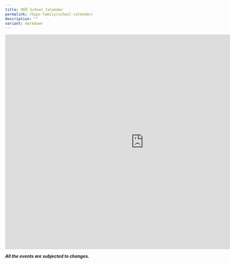 ```yaml
---
title: 校历 School Calendar
permalink: /hips-family/school-calendar/
description: ""
variant: markdown
---
```

<iframe src="https://calendar.google.com/calendar/embed?height=700&amp;wkst=1&amp;bgcolor=%23ffffff&amp;ctz=Asia%2FSingapore&amp;showNav=0&amp;showPrint=0&amp;showTabs=0&amp;showTz=0&amp;showTitle=0&amp;showCalendars=0&amp;src=YWRtaW5faG9seWlubm9jZW50QG1vZS5lZHUuc2c&amp;color=%234285F4" style="border: 0" width="900" height="700" frameborder="0" scrolling="no"></iframe>

***All the events are subjected to changes.***